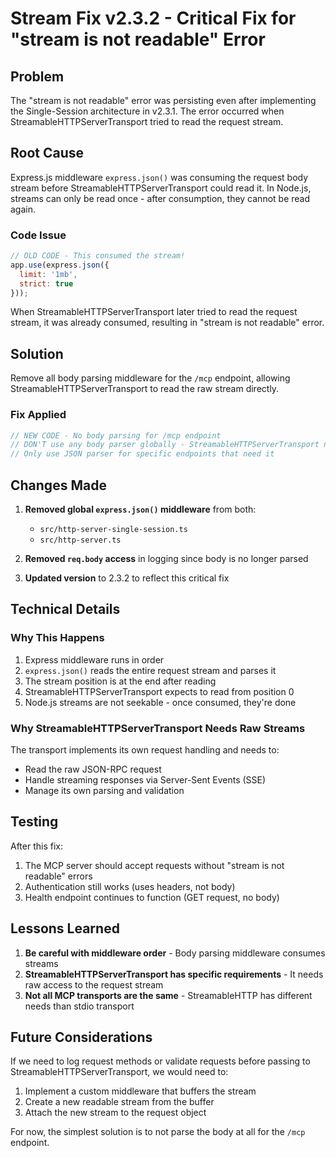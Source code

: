 # Stream Fix v2.3.2 - Critical Fix for "stream is not readable" Error

## Problem

The "stream is not readable" error was persisting even after implementing the Single-Session architecture in v2.3.1. The error occurred when StreamableHTTPServerTransport tried to read the request stream.

## Root Cause

Express.js middleware `express.json()` was consuming the request body stream before StreamableHTTPServerTransport could read it. In Node.js, streams can only be read once - after consumption, they cannot be read again.

### Code Issue
```javascript
// OLD CODE - This consumed the stream!
app.use(express.json({ 
  limit: '1mb',
  strict: true
}));
```

When StreamableHTTPServerTransport later tried to read the request stream, it was already consumed, resulting in "stream is not readable" error.

## Solution

Remove all body parsing middleware for the `/mcp` endpoint, allowing StreamableHTTPServerTransport to read the raw stream directly.

### Fix Applied
```javascript
// NEW CODE - No body parsing for /mcp endpoint
// DON'T use any body parser globally - StreamableHTTPServerTransport needs raw stream
// Only use JSON parser for specific endpoints that need it
```

## Changes Made

1. **Removed global `express.json()` middleware** from both:
   - `src/http-server-single-session.ts`
   - `src/http-server.ts`

2. **Removed `req.body` access** in logging since body is no longer parsed

3. **Updated version** to 2.3.2 to reflect this critical fix

## Technical Details

### Why This Happens
1. Express middleware runs in order
2. `express.json()` reads the entire request stream and parses it
3. The stream position is at the end after reading
4. StreamableHTTPServerTransport expects to read from position 0
5. Node.js streams are not seekable - once consumed, they're done

### Why StreamableHTTPServerTransport Needs Raw Streams
The transport implements its own request handling and needs to:
- Read the raw JSON-RPC request
- Handle streaming responses via Server-Sent Events (SSE)
- Manage its own parsing and validation

## Testing

After this fix:
1. The MCP server should accept requests without "stream is not readable" errors
2. Authentication still works (uses headers, not body)
3. Health endpoint continues to function (GET request, no body)

## Lessons Learned

1. **Be careful with middleware order** - Body parsing middleware consumes streams
2. **StreamableHTTPServerTransport has specific requirements** - It needs raw access to the request stream
3. **Not all MCP transports are the same** - StreamableHTTP has different needs than stdio transport

## Future Considerations

If we need to log request methods or validate requests before passing to StreamableHTTPServerTransport, we would need to:
1. Implement a custom middleware that buffers the stream
2. Create a new readable stream from the buffer
3. Attach the new stream to the request object

For now, the simplest solution is to not parse the body at all for the `/mcp` endpoint.